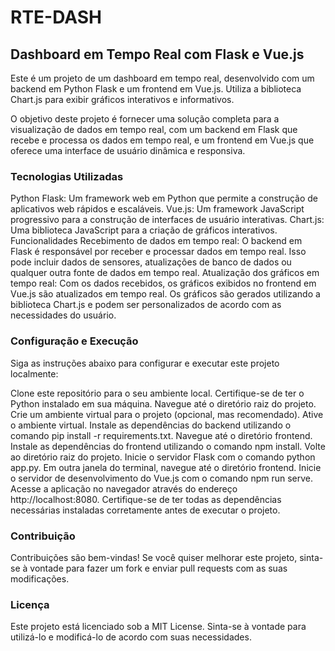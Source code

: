 # RTE-DASH
## Dashboard em Tempo Real com Flask e Vue.js
Este é um projeto de um dashboard em tempo real, desenvolvido com um backend em Python Flask e um frontend em Vue.js. Utiliza a biblioteca Chart.js para exibir gráficos interativos e informativos.

O objetivo deste projeto é fornecer uma solução completa para a visualização de dados em tempo real, com um backend em Flask que recebe e processa os dados em tempo real, e um frontend em Vue.js que oferece uma interface de usuário dinâmica e responsiva.


### Tecnologias Utilizadas
Python Flask: Um framework web em Python que permite a construção de aplicativos web rápidos e escaláveis.
Vue.js: Um framework JavaScript progressivo para a construção de interfaces de usuário interativas.
Chart.js: Uma biblioteca JavaScript para a criação de gráficos interativos.
Funcionalidades
Recebimento de dados em tempo real: O backend em Flask é responsável por receber e processar dados em tempo real. Isso pode incluir dados de sensores, atualizações de banco de dados ou qualquer outra fonte de dados em tempo real.
Atualização dos gráficos em tempo real: Com os dados recebidos, os gráficos exibidos no frontend em Vue.js são atualizados em tempo real. Os gráficos são gerados utilizando a biblioteca Chart.js e podem ser personalizados de acordo com as necessidades do usuário.
### Configuração e Execução
Siga as instruções abaixo para configurar e executar este projeto localmente:

Clone este repositório para o seu ambiente local.
Certifique-se de ter o Python instalado em sua máquina.
Navegue até o diretório raiz do projeto.
Crie um ambiente virtual para o projeto (opcional, mas recomendado).
Ative o ambiente virtual.
Instale as dependências do backend utilizando o comando pip install -r requirements.txt.
Navegue até o diretório frontend.
Instale as dependências do frontend utilizando o comando npm install.
Volte ao diretório raiz do projeto.
Inicie o servidor Flask com o comando python app.py.
Em outra janela do terminal, navegue até o diretório frontend.
Inicie o servidor de desenvolvimento do Vue.js com o comando npm run serve.
Acesse a aplicação no navegador através do endereço http://localhost:8080.
Certifique-se de ter todas as dependências necessárias instaladas corretamente antes de executar o projeto.

### Contribuição
Contribuições são bem-vindas! Se você quiser melhorar este projeto, sinta-se à vontade para fazer um fork e enviar pull requests com as suas modificações.

### Licença
Este projeto está licenciado sob a MIT License. Sinta-se à vontade para utilizá-lo e modificá-lo de acordo com suas necessidades.
